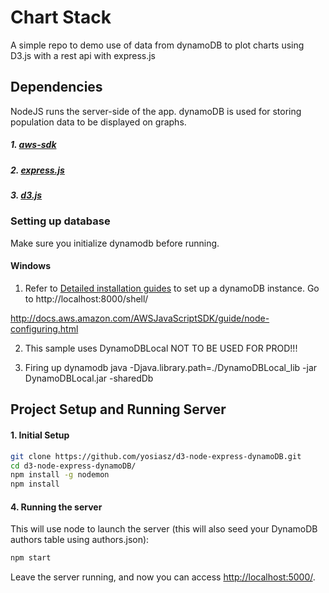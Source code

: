 # Chart Stack
A simple repo to demo use of data from dynamoDB to plot
charts using D3.js with a rest api with express.js

## Dependencies
NodeJS runs the server-side of the app. dynamoDB is used for storing population data to be displayed on graphs.

##### 1. [aws-sdk](https://www.npmjs.com/package/aws-sdk)
##### 2. [express.js](https://www.npmjs.com/package/express)
##### 3. [d3.js](https://www.npmjs.com/package/d3)

### Setting up database
Make sure you initialize dynamodb before running. 

#### Windows

1. Refer to [Detailed installation guides](http://docs.aws.amazon.com/amazondynamodb/latest/developerguide/DynamoDBLocal.html) to set up a dynamoDB instance. Go to http://localhost:8000/shell/

http://docs.aws.amazon.com/AWSJavaScriptSDK/guide/node-configuring.html

2. This sample uses DynamoDBLocal NOT TO BE USED FOR PROD!!!

3. Firing up dynamodb
    java -Djava.library.path=./DynamoDBLocal_lib -jar DynamoDBLocal.jar -sharedDb


## Project Setup and Running Server
#### 1. Initial Setup
```bash
git clone https://github.com/yosiasz/d3-node-express-dynamoDB.git
cd d3-node-express-dynamoDB/
npm install -g nodemon
npm install
```

#### 4. Running the server
This will use node to launch the server (this will also seed your DynamoDB authors table using authors.json):
```bash
npm start
```
Leave the server running, and now you can access [http://localhost:5000/](http://localhost:5000/).
